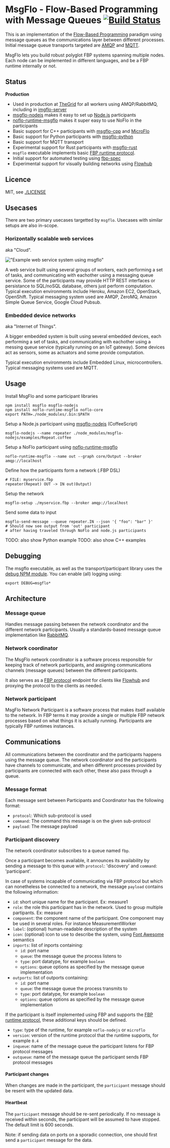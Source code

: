 MsgFlo - Flow-Based Programming with Message Queues [![Build Status](https://travis-ci.org/msgflo/msgflo.svg?branch=master)](https://travis-ci.org/msgflo/msgflo)
===================================================

This is an implementation of the
[Flow-Based Programming](http://en.wikipedia.org/wiki/Flow-based_programming) paradigm using message queues
as the communications layer between different processes. Initial message queue transports targeted are
[AMQP](http://en.wikipedia.org/wiki/Advanced_Message_Queuing_Protocol)
and [MQTT](http://mqtt.org).

MsgFlo lets you build robust polyglot FBP systems spanning multiple nodes.
Each node can be implemented in different languages, and be a FBP runtime internally or not.

## Status

**Production**

* Used in production at [TheGrid](https://thegrid.io) for all workers using AMQP/RabbitMQ,
including in [imgflo-server](https://github.com/jonnor/imgflo-server)
* [msgflo-nodejs](./src/participant.coffee) makes it easy to set up [Node.js](http://nodejs.org/) participants
* [noflo-runtime-msgflo](https://github.com/noflo/noflo-runtime-msgflo)
makes it super easy to use NoFlo in the participants
* Basic support for C++ participants with [msgflo-cpp](https://github.com/msgflo/msgflo-cpp) and [MicroFlo](https://github.com/microflo/microflo)
* Basic support for Python participants with [msgflo-python](https://github.com/msgflo/msgflo-python)
* Basic support for MQTT transport
* Experimental support for Rust participants with [msgflo-rust](https://github.com/msgflo/msgflo-rust)
* `msgflo` executable implements basic [FBP runtime protocol](http://noflojs.org/documentation/protocol/).
* Initial support for automated testing using [fbp-spec](https://github.com/flowbased/fbp-spec)
* Experimental support for visually building networks using [Flowhub](https://flowhub.io/)

## Licence

MIT, see [./LICENSE](./LICENSE)

## Usecases

There are two primary usecases targetted by `msgflo`.
Usecases with similar setups are also in-scope.

### Horizontally scalable web services

aka "Cloud".

!["Example web service system using msgflo"](./doc/msgflo-system-example-cloud.png)

A web service built using several groups of workers,
each performing a set of tasks, and communicating with eachother using a messaging queue service.
Some of the participants may provide HTTP REST interfaces or persistance to SQL/noSQL database,
others just perform computation.
Typical execution environments include Heroku, Amazon EC2, OpenStack, OpenShift.
Typical messaging system used are AMQP, ZeroMQ, Amazon Simple Queue Service, Google Cloud Pubsub.

### Embedded device networks

aka "Internet of Things".

A bigger embedded system is built using several embedded devices,
each performing a set of tasks, and communicating with eachother using
a messing queue service (typically running on an IoT gateway).
Some devices act as sensors, some as actuators and some provide computation.

Typical execution environments include Embedded Linux, microcontrollers.
Typical messaging systems used are MQTT.


## Usage

Install MsgFlo and some participant libraries

    npm install msgflo msgflo-nodejs
    npm install noflo-runtime-msgflo noflo-core
    export PATH=./node_modules/.bin:$PATH

Setup a Node.js participant using [msgflo-nodejs](https://github.com/msgflo/msgflo-nodejs) (CoffeeScript)

    msgflo-nodejs --name repeater ./node_modules/msgflo-nodejs/examples/Repeat.coffee

Setup a NoFlo participant using [noflo-runtime-msgflo](https://github.com/noflo/noflo-runtime-msgflo)

    noflo-runtime-msgflo --name out --graph core/Output --broker amqp://localhost

Define how the participants form a network (.FBP DSL)

    # FILE: myservice.fbp
    repeater(Repeat) OUT -> IN out(Output)

Setup the network

    msgflo-setup ./myservice.fbp --broker amqp://localhost

Send some data to input

    msgflo-send-message --queue repeater.IN --json '{ "foo": "bar" }'
    # Should now see output from 'out' participant
    # after having traveled through NoFlo and node.js participants

TODO: also show Python example
TODO: also show C++ examples


## Debugging

The msgflo executable, as well as the transport/participant library
uses the [debug NPM module](https://www.npmjs.com/package/debug).
You can enable (all) logging using:

    export DEBUG=msgflo*


## Architecture

### Message queue

Handles message passing between the network coordinator and the different network participants.
Usually a standards-based message queue implementation like [RabbitMQ](https://www.rabbitmq.com/).

### Network coordinator

The MsgFlo network coordinator is a software process responsible
for keeping track of network participants, and assigning communications channels (message queues)
between the different participants.

It also serves as a [FBP protocol](http://noflojs.org/documentation/protocol/) endpoint
for clients like [Flowhub](https://flowhub.io/) and proxying the protocol to the clients as needed.

### Network participant

MsgFlo Network Participant is a software process that makes itself available to the network.
In FBP terms it may provide a single or multiple FBP network processes based on what things it is actually running.
Participants are typically FBP runtimes instances.

## Communications

All communications between the coordinator and the participants happens using the message queue.
The network coordinator and the participants have channels to communicate,
and when different processes provided by participants are connected with each other,
these also pass through a queue.


### Message format

Each message sent between Participants and Coordinator has the following format:

* `protocol`: Which sub-protocol is used
* `command`: The command this message is on the given sub-protocol
* `payload`: The message payload

### Participant discovery

The network coordinator subscribes to a queue named `fbp`.

Once a participant becomes available, it announces its availability by sending a message to this queue
with `protocol`: 'discovery' and `command`: 'participant'.

In case of systems incapable of communicating via FBP protocol
but which can nonetheless be connected to a network,
the message `payload` contains the following information:

* `id`: short unique name for the participant. Ex: measure1
* `role`: the role this participant has in the network. Used to group multiple partipants. Ex: measure
* `component`: the component name of the participant. One component may be used in several roles. For instance MeasurementWorker
* `label`: (optional) human-readable description of the system
* `icon`: (optional) icon to use to describe the system, using [Font Awesome](http://fontawesome.io/icons/) semantics
* `inports`: list of inports containing:
  - `id`: port name
  - `queue`: the message queue the process listens to
  - `type`: port datatype, for example `boolean`
  - `options`: queue options as specified by the message queue implementation
* `outports`: list of outports containing:
  - `id`: port name
  - `queue`: the message queue the process transmits to
  - `type`: port datatype, for example `boolean`
  - `options`: queue options as specified by the message queue implementation

If the participant is itself implemented using FBP and supports the
[FBP runtime protocol](https://flowbased.github.io/fbp-protocol/), these additional keys should be defined.

* `type`: type of the runtime, for example `noflo-nodejs` or `microflo`
* `version`: version of the runtime protocol that the runtime supports, for example `0.4`
* `inqueue`:  name of the message queue the participant listens for FBP protocol messages
* `outqueue`:  name of the message queue the participant sends FBP protocol messages

#### Participant changes

When changes are made in the participant,
the `participant` message should be resent with the updated data.

#### Heartbeat

The `participant` message should be re-sent periodically.
If no message is received within seconds,
the participant will be assumed to have stopped.
The default limit is 600 seconds.

Note: if sending data on ports on a sporadic connection,
one should first send a `participant` message for the data.

